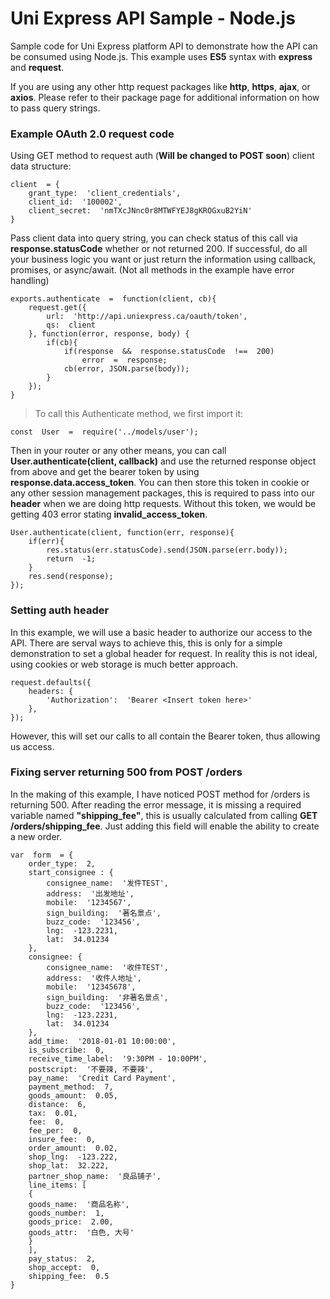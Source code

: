# Uni Express API Sample - Node.js

Sample code for Uni Express platform API to demonstrate how the API can be consumed using Node.js. 
This example uses **ES5** syntax with **express** and **request**.

If  you  are  using  any other  http  request  packages  like  **http**, **https**, **ajax**, or  **axios**. Please  refer  to  their  package  page for additional  information  on  how  to  pass  query  strings.

### Example OAuth 2.0 request code

Using  GET  method  to  request  auth (**Will be changed to POST soon**) client data structure:

    client  = {
	    grant_type:  'client_credentials',
	    client_id:  '100002',
	    client_secret:  'nmTXcJNnc0r8MTWFYEJ8gKROGxuB2YiN'
	}

Pass  client  data  into  query  string, you can check status of this call via **response.statusCode** whether or not returned 200. If successful, do all your business logic you want or just return the information using callback, promises, or async/await. (Not all methods in the example have error handling)

    exports.authenticate  =  function(client, cb){
		request.get({
			url:  'http://api.uniexpress.ca/oauth/token',
			qs:  client
		}, function(error, response, body) {
			if(cb){
				if(response  &&  response.statusCode  !==  200)
					error  =  response;
				cb(error, JSON.parse(body));
			}
		});
	}

> To call this Authenticate method, we first import it:

    const  User  =  require('../models/user');

Then in your router or any other means, you can call **User.authenticate(client, callback)** and use the returned response object from above and get the bearer token by using **response.data.access_token**. You can then store this token in cookie or any other session management packages, this is required to pass into our **header** when we are doing http requests. Without this token, we would be getting 403 error stating **invalid_access_token**.

    User.authenticate(client, function(err, response){
	    if(err){
		    res.status(err.statusCode).send(JSON.parse(err.body));
		    return  -1;
	    }
	    res.send(response);
    });

### Setting auth header
In this example, we will use a basic header to authorize our access to the API. There are serval ways to achieve this, this is only for a simple demonstration to set a global header for request. In reality this is not ideal, using cookies or web storage is much better approach.

    request.defaults({
	    headers: {
		    'Authorization':  'Bearer <Insert token here>'
	    },
    });

However, this will set our calls to all contain the Bearer token, thus allowing us access.

### Fixing server returning 500 from POST /orders 
In the making of this example, I have noticed POST method for /orders is returning 500. After reading the error message, it is missing a required variable named **"shipping_fee"**, this is usually calculated from calling **GET /orders/shipping_fee**. Just adding this field will enable the ability to create a new order. 


    var  form  = {
	    order_type:  2,
	    start_consignee : {
		    consignee_name:  '发件TEST',
		    address:  '出发地址',
		    mobile:  '1234567',
		    sign_building:  '著名景点',
		    buzz_code:  '123456',
		    lng:  -123.2231,
		    lat:  34.01234
	    },
	    consignee: {
		    consignee_name:  '收件TEST',
		    address:  '收件人地址',
		    mobile:  '12345678',
		    sign_building:  '非著名景点',
		    buzz_code:  '123456',
		    lng:  -123.2231,
		    lat:  34.01234
	    },
	    add_time:  '2018-01-01 10:00:00',
	    is_subscribe:  0,
	    receive_time_label:  '9:30PM - 10:00PM',
	    postscript:  '不要辣, 不要辣',
	    pay_name:  'Credit Card Payment',
	    payment_method:  7,
	    goods_amount:  0.05,
	    distance:  6,
	    tax:  0.01,
	    fee:  0,
	    fee_per:  0,
	    insure_fee:  0,
	    order_amount:  0.02,
	    shop_lng:  -123.222,
	    shop_lat:  32.222,
	    partner_shop_name:  '良品铺子',
	    line_items: [
	    {
	    goods_name:  '商品名称',
	    goods_number:  1,
	    goods_price:  2.00,
	    goods_attr:  '白色, 大号'
	    }
	    ],
	    pay_status:  2,
	    shop_accept:  0,
	    shipping_fee:  0.5
    }

